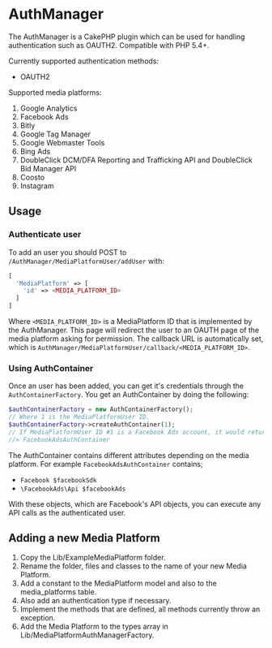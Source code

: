 # AuthManager
The AuthManager is a CakePHP plugin which can be used for handling authentication such as OAUTH2. Compatible with PHP 5.4+.

Currently supported authentication methods:
- OAUTH2

Supported media platforms:

1. Google Analytics
2. Facebook Ads
3. Bitly
4. Google Tag Manager
5. Google Webmaster Tools
6. Bing Ads
7. DoubleClick DCM/DFA Reporting and Trafficking API and DoubleClick Bid Manager API
8. Coosto
9. Instagram

Usage
---

### Authenticate user
To add an user you should POST to `/AuthManager/MediaPlatformUser/addUser` with:

```php
[
  'MediaPlatform' => [
    'id' => <MEDIA_PLATFORM_ID>
  ]
]
```

Where `<MEDIA_PLATFORM_ID>` is a MediaPlatform ID that is implemented by the AuthManager. This page will redirect the user to an OAUTH page of the media platform asking for permission. The callback URL is automatically set, which is `AuthManager/MediaPlatformUser/callback/<MEDIA_PLATFORM_ID>`.

### Using AuthContainer
Once an user has been added, you can get it's credentials through the `AuthContainerFactory`. You get an AuthContainer by doing the following:

```php
$authContainerFactory = new AuthContainerFactory();
// Where 1 is the MediaPlatformUser ID.
$authContainerFactory->createAuthContainer(1);
// If MediaPlatformUser ID #1 is a Facebook Ads account, it would return;
//> FacebookAdsAuthContainer
```

The AuthContainer contains different attributes depending on the media platform. For example `FacebookAdsAuthContainer` contains;

- `Facebook $facebookSdk`
- `\FacebookAds\Api $facebookAds`

With these objects, which are Facebook's API objects, you can execute any API calls as the authenticated user.

Adding a new Media Platform
---
1. Copy the Lib/ExampleMediaPlatform folder.
2. Rename the folder, files and classes to the name of your new Media Platform.
3. Add a constant to the MediaPlatform model and also to the media_platforms table.
 1. Also add an authentication type if necessary.
4. Implement the methods that are defined, all methods currently throw an exception.
5. Add the Media Platform to the types array in Lib/MediaPlatformAuthManagerFactory.
